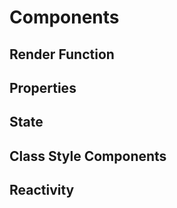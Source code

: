 # Components


## Render Function


## Properties


## State


## Class Style Components


## Reactivity
